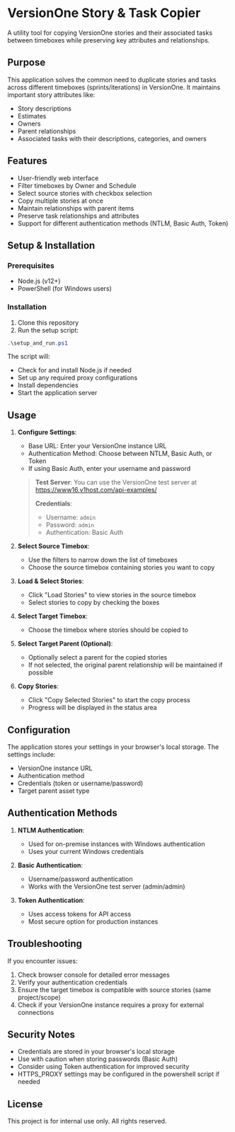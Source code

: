 # VersionOne Story & Task Copier

A utility tool for copying VersionOne stories and their associated tasks between timeboxes while preserving key attributes and relationships.

## Purpose

This application solves the common need to duplicate stories and tasks across different timeboxes (sprints/iterations) in VersionOne. It maintains important story attributes like:

- Story descriptions
- Estimates
- Owners
- Parent relationships
- Associated tasks with their descriptions, categories, and owners

## Features

- User-friendly web interface
- Filter timeboxes by Owner and Schedule
- Select source stories with checkbox selection
- Copy multiple stories at once
- Maintain relationships with parent items
- Preserve task relationships and attributes
- Support for different authentication methods (NTLM, Basic Auth, Token)

## Setup & Installation

### Prerequisites

- Node.js (v12+)
- PowerShell (for Windows users)

### Installation

1. Clone this repository
2. Run the setup script:

```powershell
.\setup_and_run.ps1
```

The script will:
- Check for and install Node.js if needed
- Set up any required proxy configurations
- Install dependencies
- Start the application server

## Usage

1. **Configure Settings**:
   - Base URL: Enter your VersionOne instance URL
   - Authentication Method: Choose between NTLM, Basic Auth, or Token
   - If using Basic Auth, enter your username and password

   > **Test Server**: You can use the VersionOne test server at https://www16.v1host.com/api-examples/
   >
   > **Credentials**:
   > - Username: `admin`
   > - Password: `admin` 
   > - Authentication: Basic Auth

2. **Select Source Timebox**:
   - Use the filters to narrow down the list of timeboxes
   - Choose the source timebox containing stories you want to copy

3. **Load & Select Stories**:
   - Click "Load Stories" to view stories in the source timebox
   - Select stories to copy by checking the boxes

4. **Select Target Timebox**:
   - Choose the timebox where stories should be copied to

5. **Select Target Parent (Optional)**:
   - Optionally select a parent for the copied stories
   - If not selected, the original parent relationship will be maintained if possible

6. **Copy Stories**:
   - Click "Copy Selected Stories" to start the copy process
   - Progress will be displayed in the status area

## Configuration

The application stores your settings in your browser's local storage. The settings include:
- VersionOne instance URL
- Authentication method
- Credentials (token or username/password)
- Target parent asset type

## Authentication Methods

1. **NTLM Authentication**:
   - Used for on-premise instances with Windows authentication
   - Uses your current Windows credentials

2. **Basic Authentication**:
   - Username/password authentication
   - Works with the VersionOne test server (admin/admin)

3. **Token Authentication**:
   - Uses access tokens for API access
   - Most secure option for production instances

## Troubleshooting

If you encounter issues:

1. Check browser console for detailed error messages
2. Verify your authentication credentials
3. Ensure the target timebox is compatible with source stories (same project/scope)
4. Check if your VersionOne instance requires a proxy for external connections

## Security Notes

- Credentials are stored in your browser's local storage
- Use with caution when storing passwords (Basic Auth)
- Consider using Token authentication for improved security
- HTTPS_PROXY settings may be configured in the powershell script if needed

## License

This project is for internal use only. All rights reserved. 